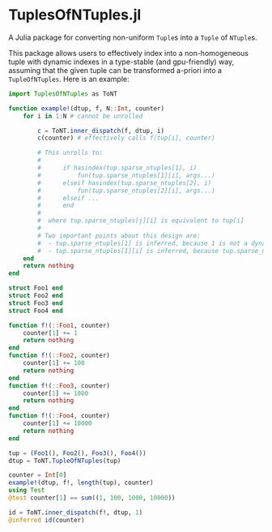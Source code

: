 # TuplesOfNTuples.jl

A Julia package for converting non-uniform `Tuple`s into a `Tuple` of `NTuple`s.

This package allows users to effectively index into a non-homogeneous tuple with dynamic indexes in a type-stable (and gpu-friendly) way, assuming that the given tuple can be transformed a-priori into a `TupleOfNTuples`. Here is an example:

```julia
import TuplesOfNTuples as ToNT

function example!(dtup, f, N::Int, counter)
    for i in 1:N # cannot be unrolled

        c = ToNT.inner_dispatch(f, dtup, i)
        c(counter) # effectively calls f(tup[i], counter)

        # This unrolls to:
        #
        #      if hasindex(tup.sparse_ntuples[1], i)
        #          fun(tup.sparse_ntuples[1][i], args...)
        #      elseif hasindex(tup.sparse_ntuples[2], i)
        #          fun(tup.sparse_ntuples[2][i], args...)
        #      elseif ...
        #      end
        #
        #  where tup.sparse_ntuples[j][i] is equivalent to tup[i]
        #
        # Two important points about this design are:
        #  - tup.sparse_ntuples[1] is inferred, because 1 is not a dynamic index
        #  - tup.sparse_ntuples[1][i] is inferred, because tup.sparse_ntuples[1] an NTuple
    end
    return nothing
end

struct Foo1 end
struct Foo2 end
struct Foo3 end
struct Foo4 end

function f!(::Foo1, counter)
    counter[1] += 1
    return nothing
end
function f!(::Foo2, counter)
    counter[1] += 100
    return nothing
end
function f!(::Foo3, counter)
    counter[1] += 1000
    return nothing
end
function f!(::Foo4, counter)
    counter[1] += 10000
    return nothing
end

tup = (Foo1(), Foo2(), Foo3(), Foo4())
dtup = ToNT.TupleOfNTuples(tup)

counter = Int[0]
example!(dtup, f!, length(tup), counter)
using Test
@test counter[1] == sum((1, 100, 1000, 10000))

id = ToNT.inner_dispatch(f!, dtup, 1)
@inferred id(counter)
```
